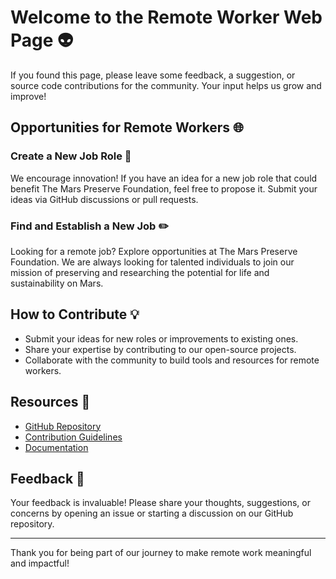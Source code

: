 # Welcome to the Remote Worker Web Page 👽

If you found this page, please leave some feedback, a suggestion, or source code contributions for the community. Your input helps us grow and improve!

## Opportunities for Remote Workers 🌐

### Create a New Job Role 👀
We encourage innovation! If you have an idea for a new job role that could benefit The Mars Preserve Foundation, feel free to propose it. Submit your ideas via GitHub discussions or pull requests.

### Find and Establish a New Job ✏️
Looking for a remote job? Explore opportunities at The Mars Preserve Foundation. We are always looking for talented individuals to join our mission of preserving and researching the potential for life and sustainability on Mars.

##  How to Contribute 💡
- Submit your ideas for new roles or improvements to existing ones.
- Share your expertise by contributing to our open-source projects.
- Collaborate with the community to build tools and resources for remote workers.

## Resources 📄 
- [GitHub Repository](https://github.com/marspreserve)  
- [Contribution Guidelines](https://github.com/marspreserve/CONTRIBUTING.md)  
- [Documentation](https://github.com/marspreserve/docs)

## Feedback  📝 
Your feedback is invaluable! Please share your thoughts, suggestions, or concerns by opening an issue or starting a discussion on our GitHub repository.

---

Thank you for being part of our journey to make remote work meaningful and impactful!





